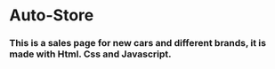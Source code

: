 # Auto-Store
### This is a sales page for new cars and different brands, it is made with Html. Css and Javascript.
